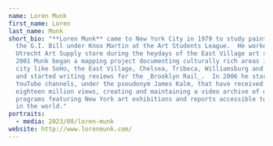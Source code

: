 ```yaml
---
name: Loren Munk
first_name: Loren
last_name: Munk
short_bio: "**Loren Munk** came to New York City in 1979 to study painting on
  the G.I. Bill under Knox Martin at the Art Students League.  He worked at the
  Utrecht Art Supply store during the heydays of the East Village art scene.  In
  2001 Munk began a mapping project documenting culturally rich areas in the
  city like SoHo, the East Village, Chelsea, Tribeca, Williamsburg and Bushwick,
  and started writing reviews for the _Brooklyn Rail_.  In 2006 he started two
  YouTube channels, under the pseudonym James Kalm, that have received over
  eighteen million views, creating and maintaining a video archive of over 1500
  programs featuring New York art exhibitions and reports accessible to anyone
  in the world."
portraits:
  - media: 2023/08/loren-munk
website: http://www.lorenmunk.com/
---
```

